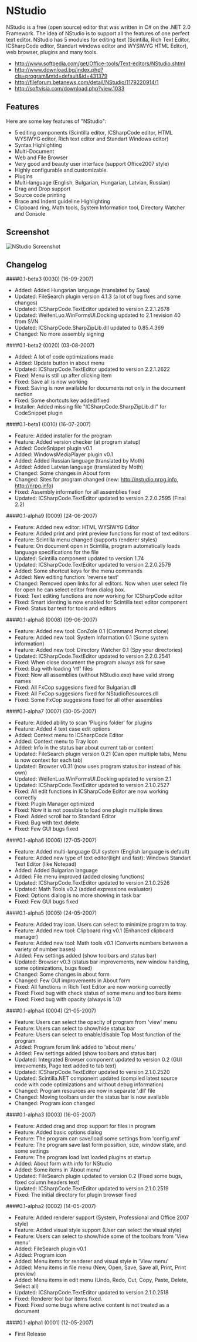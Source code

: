 # NStudio

NStudio is a free (open source) editor that was written in C# on the .NET 2.0 Framework.
The idea of NStudio is to support all the features of one perfect text editor.
NStudio has 5 modules for editing text (Scintilla, Rich Text Editor, ICSharpCode editor, Standart windows editor and WYSIWYG HTML Editor), web browser, plugins and many tools.

* http://www.softpedia.com/get/Office-tools/Text-editors/NStudio.shtml
* http://www.download.bg/index.php?cls=program&mtd=default&id=431379
* http://fileforum.betanews.com/detail/NStudio/1179220914/1
* http://softvisia.com/download.php?view.1033

## Features
Here are some key features of "NStudio":
- 5 editing components (Scintilla editor, ICSharpCode editor, HTML WYSIWYG editor, Rich text editor and Standart Windows editor)
- Syntax Highlighting
- Multi-Document
- Web and File Browser
- Very good and beauty user interface (support Office2007 style)
- Highly configurable and customizable.
- Plugins
- Multi-language (English, Bulgarian, Hungarian, Latvian, Russian)
- Drag and Drop support
- Source code printing
- Brace and Indent guideline Highlighting
- Clipboard ring, Math tools, System Information tool, Directory Watcher and Console

## Screenshot

![NStudio Screenshot](http://www.download.bg/upl/progs/sc2.6410.PNG)

## Changelog
####0.1-beta3 (0030) (16-09-2007)
- Added: Added Hungarian language (translated by Sasa)
- Updated: FileSearch plugin version 4.1.3 (a lot of bug fixes and some changes)
- Updated: ICSharpCode.TextEditor updated to version 2.2.1.2678
- Updated: WeifenLuo.WinFormsUI.Docking updated to 2.1 revision 40 from SVN
- Updated: ICSharpCode.SharpZipLib.dll updated to 0.85.4.369
- Changed: No more assembly signing

####0.1-beta2 (0020) (03-08-2007)
- Added: A lot of code optimizations made
- Added: Update button in about menu
- Updated: ICSharpCode.TextEditor updated to version 2.2.1.2622
- Fixed: Menu is still up after clicking item
- Fixed: Save all is now working
- Fixed: Saving is now available for documents not only in the document section
- Fixed: Some shortcuts key added/fixed
- Installer: Added missing file "ICSharpCode.SharpZipLib.dll" for CodeSnippet plugin

####0.1-beta1 (0010) (16-07-2007)
- Feature: Added installer for the program
- Feature: Added version checker (at program statup)
- Added: CodeSnippet plugin v0.1
- Added: WindowsMediaPlayer plugin v0.1
- Added: Added Russian language (translated by Moth)
- Added: Added Latvian language (translated by Moth)
- Changed: Some changes in About form
- Changed: Sites for program changed (new: http://nstudio.nrpg.info, http://nrpg.info)
- Fixed: Assembly information for all assemblies fixed
- Updated: ICSharpCode.TextEditor updated to version 2.2.0.2595 (Final 2.2)

####0.1-alpha9 (0009) (24-06-2007)
- Feature: Added new editor: HTML WYSIWYG Editor
- Feature: Added print and print preview functions for most of text editors
- Feature: Scintilla menu changed (supports renderer styles)
- Feature: On document open in Scintilla, program automatically loads language specifications for the file
- Updated: Scintilla component updated to version 1.74
- Updated: ICSharpCode.TextEditor updated to version 2.2.0.2579
- Added: Some shortcut keys for the menu commands
- Added: New editing function: 'reverse text'
- Changed: Removed open links for all editors. Now when user select file for open he can select editor from dialog box.
- Fixed: Text editing functions are now working for ICSharpCode editor
- Fixed: Smart identing is now enabled for Scintilla text editor component
- Fixed: Status bar text for tools and editors

####0.1-alpha8 (0008) (09-06-2007)
- Feature: Added new tool: ConZole 0.1 (Command Prompt clone)
- Feature: Added new tool: System Information 0.1 (Some system information)
- Feature: Added new tool: Directory Watcher 0.1 (Spy your directories)
- Updated: ICSharpCode.TextEditor updated to version 2.2.0.2541
- Fixed: When close document the program always ask for save
- Fixed: Bug with loading 'rtf' files
- Fixed: Now all assemblies (without NStudio.exe) have valid strong names
- Fixed: All FxCop suggesions fixed for Bulgarian.dll
- Fixed: All FxCop suggesions fixed for NStudioResources.dll
- Fixed: Some FxCop suggesions fixed for all other assemblies

####0.1-alpha7 (0007) (30-05-2007)
- Feature: Added ability to scan 'Plugins folder' for plugins
- Feature: Added 4 text case edit options
- Added: Context menu to ICSharpCode Editor
- Added: Context menu to Tray Icon
- Added: Info in the status bar about current tab or content
- Updated: FileSearch plugin version 0.21 (Can open multiple tabs, Menu is now context for each tab)
- Updated: Browser v0.31 (now uses program status bar instead of his own)
- Updated: WeifenLuo.WinFormsUI.Docking updated to version 2.1
- Updated: ICSharpCode.TextEditor updated to version 2.1.0.2527
- Fixed: All edit functions in ICSharpCode Editor are now working correctly
- Fixed: Plugin Manager optimized
- Fixed: Now it is not possible to load one plugin multiple times
- Fixed: Added scroll bar to Standard Editor
- Fixed: Bug with text delete
- Fixed: Few GUI bugs fixed

####0.1-alpha6 (0006) (27-05-2007)
- Feature: Added multi-language GUI system (English language is default)
- Feature: Added new type of text editor(light and fast): Windows Standart Text Editor (like Notepad)
- Added: Added Bulgarian language
- Added: File menu improved (added closing functions)
- Updated: ICSharpCode.TextEditor updated to version 2.1.0.2526
- Updated: Math Tools v0.2 (added expressions evaluator)
- Fixed: Options dialog is no more showing in task bar
- Fixed: Few GUI bugs fixed

####0.1-alpha5 (0005) (24-05-2007)
- Feature: Added tray icon. Users can select to minimize program to tray.
- Feature: Added new tool: Clipboard ring v0.1 (Enhanced clipboard manager)
- Feature: Added new tool: Math tools v0.1 (Converts numbers between a variety of number bases)
- Added: Few settings added (show toolbars and status bar)
- Updated: Browser v0.3 (status bar improvements, new window handing, some optimizations, bugs fixed)
- Changed: Some changes in about form
- Changed: Few GUI improvements in About form
- Fixed: All functions in Rich Text Editor are now working correctly
- Fixed: Fixed bug with check status of some menu and toolbars items
- Fixed: Fixed bug with opacity (always is 1.0)

####0.1-alpha4 (0004) (21-05-2007)
- Feature: Users can select the opacity of program from 'view' menu
- Feature: Users can select to show/hide status bar
- Feature: Users can select to enable/disable Top Most function of the program
- Added: Program forum link added to 'about menu'
- Added: Few settings added (show toolbars and status bar)
- Updated: Integrated Browser component updated to version 0.2 (GUI imrovements, Page text added to tab text)
- Updated: ICSharpCode.TextEditor updated to version 2.1.0.2520
- Updated: Scintilla.NET component updated (compiled latest source code with code optimizations and without debug information)
- Changed: Program resources are now in separate '.dll' file 
- Changed: Moving toolbars under the status bar is now available
- Changed: Program icon changed

####0.1-alpha3 (0003) (16-05-2007)
- Feature: Added drag and drop support for files in program
- Feature: Added basic options dialog
- Feature: The program can save/load some settings from 'config.xml'
- Feature: The program save last form possition, size, window state, and some settings
- Feature: The program load last loaded plugins at startup
- Added: About form with info for NStudio
- Added: Some items in 'About menu'
- Updated: FileSearch plugin updated to version 0.2 (Fixed some bugs, fixed column headers text)
- Updated: ICSharpCode.TextEditor updated to version 2.1.0.2519
- Fixed: The initial directory for plugin browser fixed

####0.1-alpha2 (0002) (14-05-2007)
- Feature: Added renderer support (System, Professional and Office 2007 style)
- Feature: Added visual style support (User can select the visual style)
- Feature: Users can select to show/hide some of the toolbars from 'View menu'
- Added: FileSearch plugin v0.1
- Added: Program icon
- Added: Menu items for renderer and visual style in 'View menu'
- Added: Menu items in file menu (New, Open, Save, Save all, Print, Print preview)
- Added: Menu items in edit menu (Undo, Redo, Cut, Copy, Paste, Delete, Select all)
- Updated: ICSharpCode.TextEditor updated to version 2.1.0.2518
- Fixed: Renderer tool bar items fixed.
- Fixed: Fixed some bugs where active content is not treated as a document

####0.1-alpha1 (0001) (12-05-2007)
- First Release
